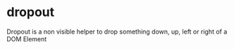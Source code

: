 # dropout
Dropout is a non visible helper to drop something down, up, left or right of a DOM Element
